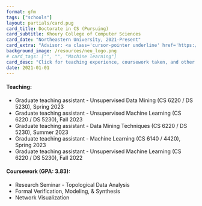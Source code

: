 ```yaml
---
format: gfm
tags: ["schools"]
layout: partials/card.pug
card_title: Doctorate in CS (Pursuing) 
card_subtitle: Khoury College of Computer Sciences
card_date: "Northeastern University, 2021-Present"
card_extra: "Advisor: <a class='cursor-pointer underline' href='https://www.joperea.com/' style='color: #0000EE;'>Jose Perea</a>"
background_image: /resources/neu_logo.png
# card_tags: ["", "", "Machine learning"]
card_desc: "Click for teaching experience, coursework taken, and other details..." 
date: 2021-01-01
---
```


<div class="flex items-center px-2 py-1 bg-gray-100">

<h4 class="font-bold">
Teaching:
</h4>

</div>

<div class="lisc-desc p-2 bg-white-100 text-sm space-y-2">

- Graduate teaching assistant - Unsupervised Data Mining (CS 6220 / DS
  5230), Spring 2023
- Graduate teaching assistant - Unsupervised Machine Learning (CS 6220 /
  DS 5230), Fall 2023
- Graduate teaching assistant - Data Mining Techniques (CS 6220 / DS
  5230), Summer 2023
- Graduate teaching assistant - Machine Learning (CS 6140 / 4420),
  Spring 2023
- Graduate teaching assistant - Unsupervised Machine Learning (CS 6220 /
  DS 5230), Fall 2022

</div>

<div class="flex items-center px-2 py-1 bg-gray-100">

<h4 class="font-bold">
Coursework (GPA: 3.83):
</h4>

</div>

<div class="lisc-desc p-2 bg-white-100 text-sm space-y-2">

- Research Seminar - Topological Data Analysis
- Formal Verification, Modeling, & Synthesis
- Network Visualization

</div>
